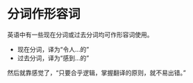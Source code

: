 # 分词作形容词


英语中有一些现在分词或过去分词均可作形容词使用。

- 现在分词，译为“令人...的”
- 过去分词，译为“感到...的”


然后就靠感觉了，“只要合乎逻辑，掌握翻译的原则，就不易出错。”